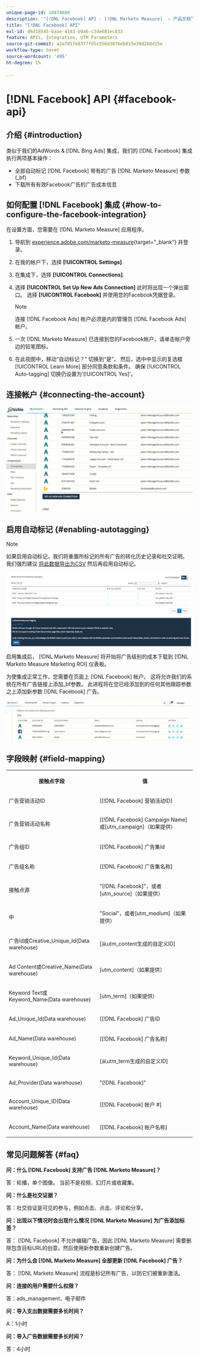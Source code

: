 ```yaml
---
unique-page-id: 18874680
description: '"[!DNL Facebook] API - [!DNL Marketo Measure]  — 产品文档”'
title: "[!DNL Facebook] API"
exl-id: d6d18545-baae-4103-b0a6-c3de681ec833
feature: APIs, Integration, UTM Parameters
source-git-commit: a2a7657e8377fd5c556d38f6eb815e39d2b8d15e
workflow-type: tm+mt
source-wordcount: '495'
ht-degree: 1%

---
```


# [!DNL Facebook] API {#facebook-api}

## 介绍 {#introduction}

类似于我们的AdWords &amp; [!DNL Bing Ads] 集成，我们的 [!DNL Facebook] 集成执行两项基本操作：

* 全部自动标记 [!DNL Facebook] 带有的广告 [!DNL Marketo Measure] 参数(_bf)
* 下载所有有效Facebook广告的广告成本信息

## 如何配置 [!DNL Facebook] 集成 {#how-to-configure-the-facebook-integration}

在设置方面，您需要在 [!DNL Marketo Measure] 应用程序。

1. 导航到 [experience.adobe.com/marketo-measure](https://experience.adobe.com/marketo-measure){target="_blank"} 并登录。
1. 在我的帐户下，选择 **[!UICONTROL Settings]**.
1. 在集成下，选择 **[!UICONTROL Connections]**.
1. 选择 **[!UICONTROL Set Up New Ads Connection]** 此时将出现一个弹出窗口。 选择 **[!UICONTROL Facebook]** 并使用您的Facebook凭据登录。

   >[!NOTE]
   >
   >连接 [!DNL Facebook Ads] 帐户必须是内的管理员 [!DNL Facebook Ads] 帐户。

1. 一次 [!DNL Marketo Measure] 已连接到您的Facebook帐户，请单击帐户旁边的铅笔图标。
1. 在此视图中，移动“自动标记？” 切换到“是”。 然后，选中中显示的复选框 [!UICONTROL Learn More] 部分同意条款和条件。 确保 [!UICONTROL Auto-tagging] 切换仍设置为&#39;[!UICONTROL Yes]’。

## 连接帐户 {#connecting-the-account}

![](assets/1.gif)

## 启用自动标记 {#enabling-autotagging}

>[!NOTE]
>
>如果启用自动标记，我们将重置所标记的所有广告的转化历史记录和社交证明。 我们强烈建议 [将此数据导出为CSV](https://www.facebook.com/business/help/205067636197240) 然后再启用自动标记。

![](assets/2-2.png)

启用集成后， [!DNL Marketo Measure] 将开始将广告级别的成本下载到 [!DNL Marketo Measure Marketing ROI] 仪表板。

为使集成正常工作，您需要在页面上 [!DNL Facebook] 帐户。 这将允许我们的系统在所有广告链接上添加_bf参数。 此进程将在您已经添加到的任何其他跟踪参数之上添加新参数 [!DNL Facebook] 广告。

![](assets/3.gif)

## 字段映射 {#field-mapping}

<table> 
 <colgroup> 
  <col> 
  <col> 
 </colgroup> 
 <tbody> 
  <tr> 
   <th><p><strong>接触点字段</strong></p></th> 
   <th><p><strong>值</strong></p></th> 
  </tr> 
  <tr> 
   <td><p>广告营销活动ID</p></td> 
   <td><p>[[!DNL Facebook] 营销活动ID]</p></td> 
  </tr> 
  <tr> 
   <td><p>广告营销活动名称 </p></td> 
   <td><p>[[!DNL Facebook] Campaign Name]或[utm_campaign]（如果提供）</p></td> 
  </tr> 
  <tr> 
   <td><p>广告组ID</p></td> 
   <td><p>[[!DNL Facebook] 广告集Id</p></td> 
  </tr> 
  <tr> 
   <td><p>广告组名称</p></td> 
   <td><p>[[!DNL Facebook] 广告集名称]</p></td> 
  </tr> 
  <tr> 
   <td><p>接触点源</p></td> 
   <td><p>"[!DNL Facebook]"，或者[utm_source]（如果提供）</p></td> 
  </tr> 
  <tr> 
   <td><p>中</p></td> 
   <td><p>"Social"，或者[utm_medium]（如果提供）</p></td> 
  </tr> 
  <tr> 
   <td><p>广告Id或Creative_Unique_Id(Data warehouse)</p></td> 
   <td><p>[从utm_content生成的自定义ID]</p></td> 
  </tr> 
  <tr> 
   <td><p>Ad Content或Creative_Name(Data warehouse)</p></td> 
   <td><p>[utm_content]（如果提供）</p></td> 
  </tr> 
  <tr> 
   <td><p>Keyword Text或Keyword_Name(Data warehouse)</p></td> 
   <td><p>[utm_term]（如果提供）</p></td> 
  </tr> 
  <tr> 
   <td><p>Ad_Unique_Id(Data warehouse)</p></td> 
   <td><p>[[!DNL Facebook] 广告ID</p></td> 
  </tr> 
  <tr> 
   <td><p>Ad_Name(Data warehouse)</p></td> 
   <td><p>[[!DNL Facebook] 广告名称]</p></td> 
  </tr> 
  <tr> 
   <td><p>Keyword_Unique_Id(Data warehouse)</p></td> 
   <td><p>[从utm_term生成的自定义ID]</p></td> 
  </tr> 
  <tr> 
   <td><p>Ad_Provider(Data warehouse)</p></td> 
   <td><p>"[!DNL Facebook]"</p></td> 
  </tr> 
  <tr> 
   <td><p>Account_Unique_ID(Data warehouse)</p></td> 
   <td><p>[[!DNL Facebook] 帐户 #]</p></td> 
  </tr> 
  <tr> 
   <td><p>Account_Name(Data warehouse)</p></td> 
   <td><p>[[!DNL Facebook] 帐户名称]</p></td> 
  </tr> 
 </tbody> 
</table>

## 常见问题解答 {#faq}

**问：什么 [!DNL Facebook] 支持广告 [!DNL Marketo Measure]？**

答：轮播，单个图像。 当前不是视频、幻灯片或收藏集。

**问：什么是社交证据？**

答：社交验证是可见的参与，例如点击、点击、评论和分享。

**问：出现以下情况时会出现什么情况 [!DNL Marketo Measure] 为广告添加标签？**

答： [!DNL Facebook] 不允许编辑广告，因此 [!DNL Marketo Measure] 需要删除包含目标URL的创意，然后使用新参数重新创建广告。

**问：为什么会 [!DNL Marketo Measure] 全部更新 [!DNL Facebook] 广告？**

答： [!DNL Marketo Measure] 流程是标记所有广告，以防它们被重新激活。

**问：连接的用户需要什么权限？**

答：ads_management，电子邮件

**问：导入支出数据需要多长时间？**

A：1小时

**问：导入广告数据需要多长时间？**

答：4小时
